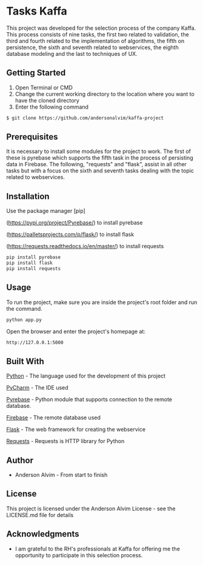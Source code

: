 # Tasks Kaffa

This project was developed for the selection process 
of the company Kaffa. This process consists of nine 
tasks, the first two related to validation, the third 
and fourth related to the implementation of algorithms, 
the fifth on persistence, the sixth and seventh 
related to webservices, the eighth database modeling 
and the last to techniques of UX.

## Getting Started

1. Open Terminal or CMD
2. Change the current working directory to the location where 
you want to have the cloned directory
3. Enter the following command

```bash
$ git clone https://github.com/andersonalvim/kaffa-project
```
## Prerequisites

It is necessary to install some modules for the 
project to work. The first of these is pyrebase which 
supports the fifth task in the process of persisting 
data in Firebase. The following, "requests" and "flask", 
assist in all other tasks but with a focus on the sixth 
and seventh tasks dealing with the topic related to 
webservices.

## Installation

Use the package manager [pip]

(https://pypi.org/project/Pyrebase/) to install pyrebase

(https://palletsprojects.com/p/flask/) to install flask

(https://requests.readthedocs.io/en/master/) to install requests

```bash
pip install pyrebase
pip install flask
pip install requests
```

## Usage
To run the project, make sure you are inside 
the project's root folder and run the command.

```bash
python app.py
```

Open the browser and enter the project's homepage at:

```bash
http://127.0.0.1:5000
```

## Built With

[Python](https://www.python.org) - The language used for the development of this project

[PyCharm](https://www.jetbrains.com/pt-br/pycharm/download/#section=mac) - The IDE used

[Pyrebase](https://pypi.org/project/Pyrebase/) -  Python module that supports connection to the remote database.

[Firebase](https://firebase.google.com/?hl=pt-br) - The remote database used

[Flask](https://flask.palletsprojects.com/en/1.1.x/) - The web framework for creating the webservice

[Requests](https://requests.readthedocs.io/en/master/) - Requests is HTTP library for Python

## Author

- Anderson Alvim - From start to finish

## License

This project is licensed under the Anderson Alvim License - 
see the LICENSE.md file for details

## Acknowledgments

- I am grateful to the RH's professionals at Kaffa for offering me the opportunity 
to participate in this selection process.